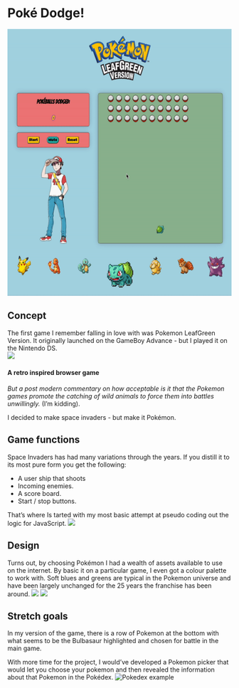 # Poké Dodge!
<img src="./assets/readme/pokedodgegameplay.gif" alt=" Project GIF" width="600" height="600">

## Concept
The first game I remember falling in love with was Pokemon LeafGreen Version. It originally launched on the GameBoy Advance - but I played it on the Nintendo DS.  
![](https://www.mobygames.com/images/covers/l/99326-pokemon-leafgreen-version-game-boy-advance-front-cover.jpg)

#### A retro inspired browser game 
_But a post modern commentary on how acceptable is it that the Pokemon games promote the catching of wild animals to force them into battles unwillingly._ (I’m kidding).

I decided to make space invaders - but make it Pokémon. 

## Game functions
Space Invaders has had many variations through the years. If you distill it to its most pure form you get the following: 
* A user ship that shoots 
* Incoming enemies.
* A score board.
* Start / stop buttons.

That’s where Is tarted with my most basic attempt at pseudo coding out the logic for JavaScript.
![](https://www.casino-review.co/wp-content/uploads/2017/06/ICR-Space-Invaders-Scientific.jpg)

## Design
Turns out, by choosing Pokémon I had a wealth of assets available to use on the internet. By basic it on a particular game, I even got a colour palette to work with. Soft blues and greens are typical in the Pokemon universe and have been largely unchanged for the 25 years the franchise has been around. 
![](https://i.pinimg.com/originals/d3/a8/1f/d3a81fefaa257e162b6c025c964f5422.png)
![](https://www.spriters-resource.com/resources/sheets/4/3861.png)

## Stretch goals
In my version of the game, there is a row of Pokemon at the bottom with what seems to be the Bulbasaur highlighted and chosen for battle in the main game.

With more time for the project, I would’ve developed a Pokemon picker that would let you choose your pokemon and then revealed the information about that Pokemon in the Pokédex. 
![Pokedex example](https://th.bing.com/th/id/R.0b735a03b878f77afbf7debc65d39968?rik=LJ8rbs68BEYrxA&riu=http%3a%2f%2ffc00.deviantart.net%2ffs70%2ff%2f2012%2f117%2f2%2f8%2fpokedex_entry_001_bulbasaur_by_kburnsf-d4xsm7o.png&ehk=bIZ3bQON9uschHOubpzQ2fboU3CoBSWcyaSS3fMDCeQ%3d&risl=&pid=ImgRaw&r=0)
